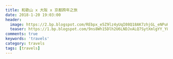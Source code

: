 ```yaml
---
title: 和歌山 x 大阪 x 京都跨年之旅
date: 2018-1-20 19:03:00
header:
  image: https://2.bp.blogspot.com/REbpx_e5Z9lz4yUqI08Q18AK7zhjGL_eNPuHAXs4pRcbhGKPw7m_MPJh8zmql1bQfMFYNInz0js=s1600
  teaser: https://1.bp.blogspot.com/9ns8Wh15Dlh2U6LNDJxALQ7SytXmlgYY_Y8RUsjrWpeGn5Jl0stJHIHj-0K420tLWwAyJjrY0S4=s1600
comments: true
keywords: 'travels'
category: travels
tags: [travels]
---
```

